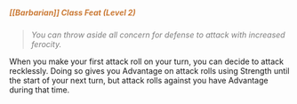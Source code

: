 ##### *<span style="color:rgb(203, 123, 55)">[[Barbarian]] Class Feat (Level 2)</span>*

> *<span style="color:rgb(125, 125, 125)">You can throw aside all concern for defense to attack with increased ferocity.</span>* 

When you make your first attack roll on your turn, you can decide to attack recklessly. Doing so gives you Advantage on attack rolls using Strength until the start of your next turn, but attack rolls against you have Advantage during that time.